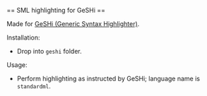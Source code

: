 == SML highlighting for GeSHi ==

Made for [GeSHi (Generic Syntax Highlighter)](http://qbnz.com/highlighter/).

Installation:
* Drop into `geshi` folder.

Usage:
* Perform highlighting as instructed by GeSHi; language name is `standardml`.
